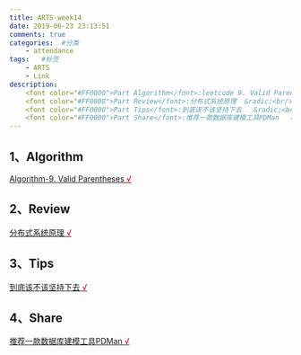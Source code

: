 ```yaml
---
title: ARTS-week14
date: 2019-06-23 23:13:51
comments: true
categories:  #分类
    - attendance
tags:   #标签
    - ARTS
    - Link
description: 
    <font color="#FF0000">Part Algorithm</font>:leetcode 9. Valid Parentheses &radic;<br/>
    <font color="#FF0000">Part Review</font>:分布式系统原理  &radic;<br/>
    <font color="#FF0000">Part Tips</font>:到底该不该坚持下去   &radic;<br/>
    <font color="#FF0000">Part Share</font>:推荐一款数据库建模工具PDMan   &radic;<br/>
---
```



1、Algorithm
-------



[Algorithm-9. Valid Parentheses <font color="#FF0000">&radic;</font>](/algorithm/Algorithm-9.html)

2、Review
-------
[分布式系统原理 <font color="#FF0000">&radic;</font>](/review/podc.html)

3、Tips
-------

[到底该不该坚持下去 <font color="#FF0000">&radic;</font>](/tips/presist.html)

4、Share
-------

[推荐一款数据库建模工具PDMan <font color="#FF0000">&radic;</font>](/tips/pdman.html)